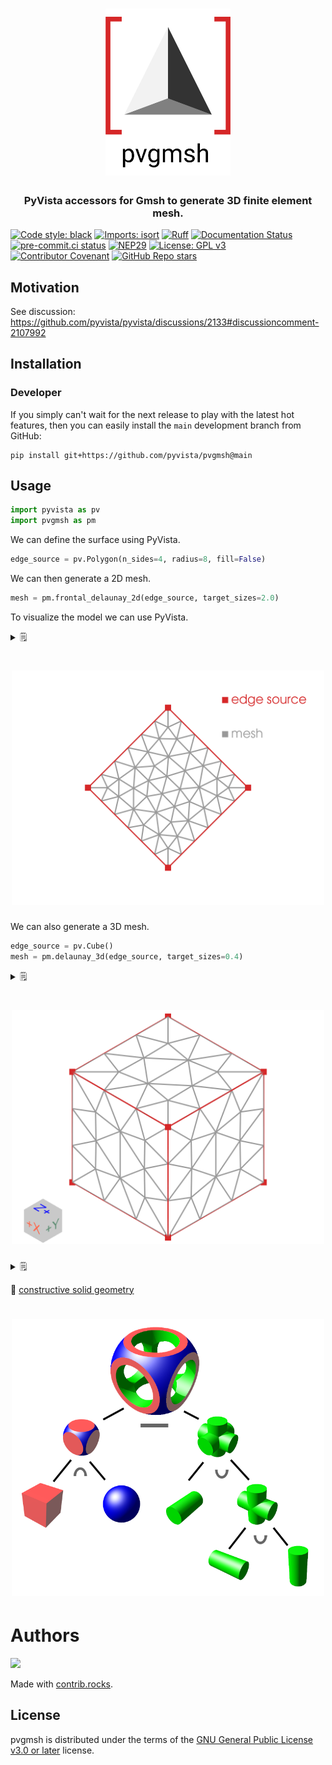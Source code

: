 <h1 align="center">
  <a href="https://github.com/pyvista/pvgmsh#--------">
    <img src="https://raw.githubusercontent.com/pyvista/pvgmsh/main/docs/_static/pvgmsh_logo_icon.svg"
         alt="PVGmsh"
         width="200"></a>
</h1>

<h3 align="center">
PyVista accessors for Gmsh to generate 3D finite element mesh.
</h3>

[![Code style: black](https://img.shields.io/badge/code%20style-black-000000.svg)](https://github.com/psf/black)
[![Imports: isort](https://img.shields.io/badge/%20imports-isort-%231674b1?style=flat&labelColor=ef8336)](https://pycqa.github.io/isort/)
[![Ruff](https://img.shields.io/endpoint?url=https://raw.githubusercontent.com/astral-sh/ruff/main/assets/badge/v2.json)](https://github.com/astral-sh/ruff)
[![Documentation Status](https://readthedocs.org/projects/pvgmsh/badge/?version=latest)](https://pvgmsh.readthedocs.io/en/latest/?badge=latest)
[![pre-commit.ci status](https://results.pre-commit.ci/badge/github/pyvista/pvgmsh/main.svg)](https://results.pre-commit.ci/latest/github/pyvista/pvgmsh/main)
[![NEP29](https://raster.shields.io/badge/follows-NEP29-orange.png)](https://numpy.org/neps/nep-0029-deprecation_policy.html)
[![License: GPL v3](https://img.shields.io/badge/License-GPLv3-blue.svg)](https://www.gnu.org/licenses/gpl-3.0)
[![Contributor Covenant](https://img.shields.io/badge/contributor%20covenant-2.1-4baaaa.svg)](https://github.com/pyvista/pvgmsh/blob/main/CODE_OF_CONDUCT.md)
[![GitHub Repo stars](https://img.shields.io/github/stars/pyvista/pvgmsh)](https://github.com/pyvista/pvgmsh/stargazers)

## Motivation

See discussion: https://github.com/pyvista/pyvista/discussions/2133#discussioncomment-2107992

## Installation

### Developer

If you simply can't wait for the next release to play with the latest hot features, then you can easily
install the `main` development branch from GitHub:

```shell
pip install git+https://github.com/pyvista/pvgmsh@main
```

## Usage

```python
import pyvista as pv
import pvgmsh as pm
```

We can define the surface using PyVista.

```python
edge_source = pv.Polygon(n_sides=4, radius=8, fill=False)
```

We can then generate a 2D mesh.

```python
mesh = pm.frontal_delaunay_2d(edge_source, target_sizes=2.0)
```

To visualize the model we can use PyVista.

<details>
<summary>🗒 </summary>

```python
plotter = pv.Plotter()
_ = plotter.add_mesh(
    mesh,
    show_edges=True,
    line_width=4,
    color="white",
    lighting=False,
    edge_color=[153, 153, 153],
)
_ = plotter.add_mesh(edge_source, show_edges=True, line_width=4, color=[214, 39, 40])
_ = plotter.add_points(
    edge_source.points, style="points", point_size=20, color=[214, 39, 40]
)
_ = plotter.add_legend(
    [[" edge source", [214, 39, 40]], [" mesh ", [153, 153, 153]]],
    bcolor="white",
    face="r",
    size=(0.3, 0.3),
)
plotter.show(cpos="xy")
```

</details>

<h1 align="center">
  <img src="https://github.com/pyvista/pvgmsh/raw/main/docs/_static/frontal_delaunay_2d_01.png" width="500">
</h1>

We can also generate a 3D mesh.

```python
edge_source = pv.Cube()
mesh = pm.delaunay_3d(edge_source, target_sizes=0.4)
```

<details>
<summary>🗒 </summary>

```python
plotter = pv.Plotter()
_ = plotter.add_mesh(
    mesh,
    show_edges=True,
    line_width=4,
    color="white",
    lighting=False,
    edge_color=[153, 153, 153],
)
_ = plotter.add_mesh(edge_source.extract_all_edges(), line_width=4, color=[214, 39, 40])
_ = plotter.add_points(
    edge_source.points, style="points", point_size=20, color=[214, 39, 40]
)
plotter.enable_parallel_projection()
_ = plotter.add_axes(
    box=True,
    box_args={
        "opacity": 0.5,
        "color_box": True,
        "x_face_color": "white",
        "y_face_color": "white",
        "z_face_color": "white",
    },
)
plotter.show()
```

</details>

<h1 align="center">
  <img src="https://github.com/pyvista/pvgmsh/raw/main/docs/_static/delaunay_3d_01.png" width="500">
</h1>

<details>
<summary>🗒 </summary>

```python
plotter = pv.Plotter()
_ = plotter.add_mesh(
    mesh.explode(0.5),
    show_edges=True,
    line_width=4,
    color="white",
    lighting=True,
    edge_color=[0, 0, 0],
)
plotter.enable_parallel_projection()
_ = plotter.add_axes(
    box=True,
    box_args={
        "opacity": 0.5,
        "color_box": True,
        "x_face_color": "white",
        "y_face_color": "white",
        "z_face_color": "white",
    },
)
plotter.show()
```

</details>

:construction: [constructive solid geometry](https://en.wikipedia.org/wiki/Constructive_solid_geometry)

<h1 align="center">
  <img src="https://github.com/pyvista/pvgmsh/raw/main/docs/_static/csg_tree/csg_tree.png" width="500">
</h1>

# Authors

<a href="https://github.com/pyvista/pvgmsh/graphs/contributors">
  <img src="https://contrib.rocks/image?repo=pyvista/pvgmsh" />
</a>

Made with [contrib.rocks](https://contrib.rocks).

## License

pvgmsh is distributed under the terms of the [GNU General Public License v3.0 or later](https://spdx.org/licenses/GPL-3.0-or-later.html) license.
